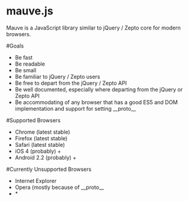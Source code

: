 mauve.js
=====

Mauve is a JavaScript library similar to jQuery / Zepto core for modern browsers.


#Goals

- Be fast
- Be readable
- Be small
- Be familiar to jQuery / Zepto users
- Be free to depart from the jQuery / Zepto API
- Be well documented, especially where departing from the jQuery or Zepto API
- Be accommodating of any browser that has a good ES5 and DOM implementation and support for setting \_\_proto\_\_


#Supported Browsers

- Chrome (latest stable)
- Firefox (latest stable)
- Safari (latest stable)
- iOS 4 (probably) +
- Android 2.2 (probably) +

#Currently Unsupported Browsers

- Internet Explorer
- Opera (mostly because of \_\_proto\_\_
- \*
